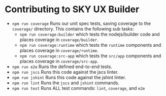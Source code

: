 # Contributing to SKY UX Builder

- `npm run coverage` Runs our unit spec tests, saving coverage to the `coverage/` directory.  This contains the following sub tasks:
  - `npm run coverage:builder` which tests the nodejs/builder code and places coverage in `coverage/builder`.
  - `npm run coverage:runtime` which tests the `runtime` components and places coverage in `coverage/runtime`.
  - `npm run coverage:src-app` which tests the `src/app` components and places coverage in `coverage/src-app`.
- `npm run e2e` Runs the defined end-to-end tests.
- `npm run jscs`  Runs this code against the jscs linter.
- `npm run jshint` Runs this code against the jshint linter.
- `npm run lint` Runs the `jscs` and `jshint` commands.
- `npm run test` Runs ALL test commands: `lint`, `coverage`, and `e2e`
